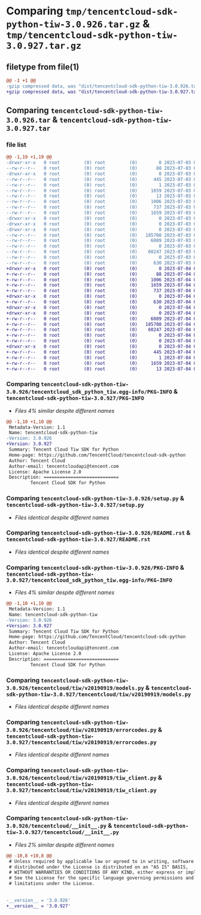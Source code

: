 # Comparing `tmp/tencentcloud-sdk-python-tiw-3.0.926.tar.gz` & `tmp/tencentcloud-sdk-python-tiw-3.0.927.tar.gz`

## filetype from file(1)

```diff
@@ -1 +1 @@
-gzip compressed data, was "dist/tencentcloud-sdk-python-tiw-3.0.926.tar", last modified: Mon Jul  3 00:36:43 2023, max compression
+gzip compressed data, was "dist/tencentcloud-sdk-python-tiw-3.0.927.tar", last modified: Tue Jul  4 00:32:06 2023, max compression
```

## Comparing `tencentcloud-sdk-python-tiw-3.0.926.tar` & `tencentcloud-sdk-python-tiw-3.0.927.tar`

### file list

```diff
@@ -1,19 +1,19 @@
-drwxr-xr-x   0 root         (0) root         (0)        0 2023-07-03 00:36:43.000000 tencentcloud-sdk-python-tiw-3.0.926/
--rw-r--r--   0 root         (0) root         (0)       88 2023-07-03 00:36:43.000000 tencentcloud-sdk-python-tiw-3.0.926/setup.cfg
-drwxr-xr-x   0 root         (0) root         (0)        0 2023-07-03 00:36:43.000000 tencentcloud-sdk-python-tiw-3.0.926/tencentcloud_sdk_python_tiw.egg-info/
--rw-r--r--   0 root         (0) root         (0)      445 2023-07-03 00:36:43.000000 tencentcloud-sdk-python-tiw-3.0.926/tencentcloud_sdk_python_tiw.egg-info/SOURCES.txt
--rw-r--r--   0 root         (0) root         (0)        1 2023-07-03 00:36:43.000000 tencentcloud-sdk-python-tiw-3.0.926/tencentcloud_sdk_python_tiw.egg-info/dependency_links.txt
--rw-r--r--   0 root         (0) root         (0)     1659 2023-07-03 00:36:43.000000 tencentcloud-sdk-python-tiw-3.0.926/tencentcloud_sdk_python_tiw.egg-info/PKG-INFO
--rw-r--r--   0 root         (0) root         (0)       13 2023-07-03 00:36:43.000000 tencentcloud-sdk-python-tiw-3.0.926/tencentcloud_sdk_python_tiw.egg-info/top_level.txt
--rw-r--r--   0 root         (0) root         (0)     1006 2023-07-03 00:36:43.000000 tencentcloud-sdk-python-tiw-3.0.926/setup.py
--rw-r--r--   0 root         (0) root         (0)      737 2023-07-03 00:36:43.000000 tencentcloud-sdk-python-tiw-3.0.926/README.rst
--rw-r--r--   0 root         (0) root         (0)     1659 2023-07-03 00:36:43.000000 tencentcloud-sdk-python-tiw-3.0.926/PKG-INFO
-drwxr-xr-x   0 root         (0) root         (0)        0 2023-07-03 00:36:43.000000 tencentcloud-sdk-python-tiw-3.0.926/tencentcloud/
-drwxr-xr-x   0 root         (0) root         (0)        0 2023-07-03 00:36:43.000000 tencentcloud-sdk-python-tiw-3.0.926/tencentcloud/tiw/
-drwxr-xr-x   0 root         (0) root         (0)        0 2023-07-03 00:36:43.000000 tencentcloud-sdk-python-tiw-3.0.926/tencentcloud/tiw/v20190919/
--rw-r--r--   0 root         (0) root         (0)   185708 2023-07-03 00:36:43.000000 tencentcloud-sdk-python-tiw-3.0.926/tencentcloud/tiw/v20190919/models.py
--rw-r--r--   0 root         (0) root         (0)     6089 2023-07-03 00:36:43.000000 tencentcloud-sdk-python-tiw-3.0.926/tencentcloud/tiw/v20190919/errorcodes.py
--rw-r--r--   0 root         (0) root         (0)        0 2023-07-03 00:36:43.000000 tencentcloud-sdk-python-tiw-3.0.926/tencentcloud/tiw/v20190919/__init__.py
--rw-r--r--   0 root         (0) root         (0)    60247 2023-07-03 00:36:43.000000 tencentcloud-sdk-python-tiw-3.0.926/tencentcloud/tiw/v20190919/tiw_client.py
--rw-r--r--   0 root         (0) root         (0)        0 2023-07-03 00:36:43.000000 tencentcloud-sdk-python-tiw-3.0.926/tencentcloud/tiw/__init__.py
--rw-r--r--   0 root         (0) root         (0)      630 2023-07-03 00:36:43.000000 tencentcloud-sdk-python-tiw-3.0.926/tencentcloud/__init__.py
+drwxr-xr-x   0 root         (0) root         (0)        0 2023-07-04 00:32:06.000000 tencentcloud-sdk-python-tiw-3.0.927/
+-rw-r--r--   0 root         (0) root         (0)       88 2023-07-04 00:32:06.000000 tencentcloud-sdk-python-tiw-3.0.927/setup.cfg
+-rw-r--r--   0 root         (0) root         (0)     1006 2023-07-04 00:32:06.000000 tencentcloud-sdk-python-tiw-3.0.927/setup.py
+-rw-r--r--   0 root         (0) root         (0)     1659 2023-07-04 00:32:06.000000 tencentcloud-sdk-python-tiw-3.0.927/PKG-INFO
+-rw-r--r--   0 root         (0) root         (0)      737 2023-07-04 00:32:06.000000 tencentcloud-sdk-python-tiw-3.0.927/README.rst
+drwxr-xr-x   0 root         (0) root         (0)        0 2023-07-04 00:32:06.000000 tencentcloud-sdk-python-tiw-3.0.927/tencentcloud/
+-rw-r--r--   0 root         (0) root         (0)      630 2023-07-04 00:32:06.000000 tencentcloud-sdk-python-tiw-3.0.927/tencentcloud/__init__.py
+drwxr-xr-x   0 root         (0) root         (0)        0 2023-07-04 00:32:06.000000 tencentcloud-sdk-python-tiw-3.0.927/tencentcloud/tiw/
+drwxr-xr-x   0 root         (0) root         (0)        0 2023-07-04 00:32:06.000000 tencentcloud-sdk-python-tiw-3.0.927/tencentcloud/tiw/v20190919/
+-rw-r--r--   0 root         (0) root         (0)     6089 2023-07-04 00:32:06.000000 tencentcloud-sdk-python-tiw-3.0.927/tencentcloud/tiw/v20190919/errorcodes.py
+-rw-r--r--   0 root         (0) root         (0)   185708 2023-07-04 00:32:06.000000 tencentcloud-sdk-python-tiw-3.0.927/tencentcloud/tiw/v20190919/models.py
+-rw-r--r--   0 root         (0) root         (0)    60247 2023-07-04 00:32:06.000000 tencentcloud-sdk-python-tiw-3.0.927/tencentcloud/tiw/v20190919/tiw_client.py
+-rw-r--r--   0 root         (0) root         (0)        0 2023-07-04 00:32:06.000000 tencentcloud-sdk-python-tiw-3.0.927/tencentcloud/tiw/v20190919/__init__.py
+-rw-r--r--   0 root         (0) root         (0)        0 2023-07-04 00:32:06.000000 tencentcloud-sdk-python-tiw-3.0.927/tencentcloud/tiw/__init__.py
+drwxr-xr-x   0 root         (0) root         (0)        0 2023-07-04 00:32:06.000000 tencentcloud-sdk-python-tiw-3.0.927/tencentcloud_sdk_python_tiw.egg-info/
+-rw-r--r--   0 root         (0) root         (0)      445 2023-07-04 00:32:06.000000 tencentcloud-sdk-python-tiw-3.0.927/tencentcloud_sdk_python_tiw.egg-info/SOURCES.txt
+-rw-r--r--   0 root         (0) root         (0)        1 2023-07-04 00:32:06.000000 tencentcloud-sdk-python-tiw-3.0.927/tencentcloud_sdk_python_tiw.egg-info/dependency_links.txt
+-rw-r--r--   0 root         (0) root         (0)     1659 2023-07-04 00:32:06.000000 tencentcloud-sdk-python-tiw-3.0.927/tencentcloud_sdk_python_tiw.egg-info/PKG-INFO
+-rw-r--r--   0 root         (0) root         (0)       13 2023-07-04 00:32:06.000000 tencentcloud-sdk-python-tiw-3.0.927/tencentcloud_sdk_python_tiw.egg-info/top_level.txt
```

### Comparing `tencentcloud-sdk-python-tiw-3.0.926/tencentcloud_sdk_python_tiw.egg-info/PKG-INFO` & `tencentcloud-sdk-python-tiw-3.0.927/PKG-INFO`

 * *Files 4% similar despite different names*

```diff
@@ -1,10 +1,10 @@
 Metadata-Version: 1.1
 Name: tencentcloud-sdk-python-tiw
-Version: 3.0.926
+Version: 3.0.927
 Summary: Tencent Cloud Tiw SDK for Python
 Home-page: https://github.com/TencentCloud/tencentcloud-sdk-python
 Author: Tencent Cloud
 Author-email: tencentcloudapi@tencent.com
 License: Apache License 2.0
 Description: ============================
         Tencent Cloud SDK for Python
```

### Comparing `tencentcloud-sdk-python-tiw-3.0.926/setup.py` & `tencentcloud-sdk-python-tiw-3.0.927/setup.py`

 * *Files identical despite different names*

### Comparing `tencentcloud-sdk-python-tiw-3.0.926/README.rst` & `tencentcloud-sdk-python-tiw-3.0.927/README.rst`

 * *Files identical despite different names*

### Comparing `tencentcloud-sdk-python-tiw-3.0.926/PKG-INFO` & `tencentcloud-sdk-python-tiw-3.0.927/tencentcloud_sdk_python_tiw.egg-info/PKG-INFO`

 * *Files 4% similar despite different names*

```diff
@@ -1,10 +1,10 @@
 Metadata-Version: 1.1
 Name: tencentcloud-sdk-python-tiw
-Version: 3.0.926
+Version: 3.0.927
 Summary: Tencent Cloud Tiw SDK for Python
 Home-page: https://github.com/TencentCloud/tencentcloud-sdk-python
 Author: Tencent Cloud
 Author-email: tencentcloudapi@tencent.com
 License: Apache License 2.0
 Description: ============================
         Tencent Cloud SDK for Python
```

### Comparing `tencentcloud-sdk-python-tiw-3.0.926/tencentcloud/tiw/v20190919/models.py` & `tencentcloud-sdk-python-tiw-3.0.927/tencentcloud/tiw/v20190919/models.py`

 * *Files identical despite different names*

### Comparing `tencentcloud-sdk-python-tiw-3.0.926/tencentcloud/tiw/v20190919/errorcodes.py` & `tencentcloud-sdk-python-tiw-3.0.927/tencentcloud/tiw/v20190919/errorcodes.py`

 * *Files identical despite different names*

### Comparing `tencentcloud-sdk-python-tiw-3.0.926/tencentcloud/tiw/v20190919/tiw_client.py` & `tencentcloud-sdk-python-tiw-3.0.927/tencentcloud/tiw/v20190919/tiw_client.py`

 * *Files identical despite different names*

### Comparing `tencentcloud-sdk-python-tiw-3.0.926/tencentcloud/__init__.py` & `tencentcloud-sdk-python-tiw-3.0.927/tencentcloud/__init__.py`

 * *Files 2% similar despite different names*

```diff
@@ -10,8 +10,8 @@
 # Unless required by applicable law or agreed to in writing, software
 # distributed under the License is distributed on an "AS IS" BASIS,
 # WITHOUT WARRANTIES OR CONDITIONS OF ANY KIND, either express or implied.
 # See the License for the specific language governing permissions and
 # limitations under the License.
 
 
-__version__ = '3.0.926'
+__version__ = '3.0.927'
```


